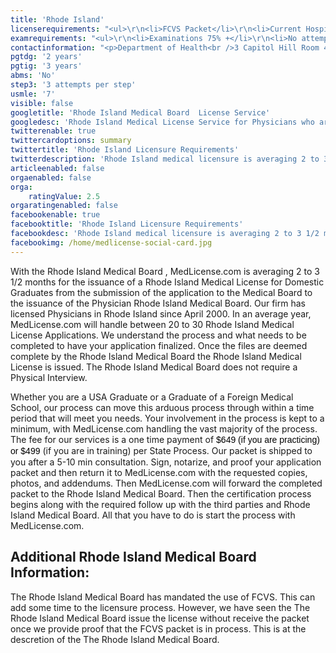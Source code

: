 ```yaml
---
title: 'Rhode Island'
licenserequirements: "<ul>\r\n<li>FCVS Packet</li>\r\n<li>Current Hospital Administrator Reference form</li>\r\n<li>All State Medical Licenses (past/present)</li>\r\n<li>Criminal Background Check</li>\r\n<li>Chief of Staff Reference form</li>\r\n<li>2 Physician Reference forms</li>\r\n<li>NPDB-HIPDB</li>\r\n</ul>"
examrequirements: "<ul>\r\n<li>Examinations 75% +</li>\r\n<li>No attempt limit Step 3 of the USMLE</li>\r\n<li>7 year limit - USMLE</li>\r\n<li>2 year PGY for USA Grads</li>\r\n<li>3 year PGY for International Grads</li>\r\n<li>No 10 year rule or SPEX</li>\r\n<li>State Exam Accepted if Pre-1975</li>\r\n</ul>"
contactinformation: "<p>Department of Health<br />3 Capitol Hill Room 401<br />Providence, RI 02908<br />Phone: (401) 222-3855<br />Fax: (401) 222-2158</p>\r\n<p><a href=\"http://www.health.ri.gov/\">http://www.health.ri.gov</a></p>"
pgtdg: '2 years'
pgtig: '3 years'
abms: 'No'
step3: '3 attempts per step'
usmle: '7'
visible: false
googletitle: 'Rhode Island Medical Board  License Service'
googledesc: 'Rhode Island Medical License Service for Physicians who are seeking a Medical Licensing Company to assist with the expediting of the application process'
twitterenable: true
twittercardoptions: summary
twittertitle: 'Rhode Island Licensure Requirements'
twitterdescription: 'Rhode Island medical licensure is averaging 2 to 3 1/2 months for Domestic Graduates from the submission of the application to the Medical Board to the issuance of the Physician Rhode Island Medical Board. The Rhode Island Medical Board has mandated use of FCVS, which can add time to the process.'
articleenabled: false
orgaenabled: false
orga:
    ratingValue: 2.5
orgaratingenabled: false
facebookenable: true
facebooktitle: 'Rhode Island Licensure Requirements'
facebookdesc: 'Rhode Island medical licensure is averaging 2 to 3 1/2 months for Domestic Graduates from the submission of the application to the Medical Board to the issuance of the Physician Rhode Island Medical Board. The Rhode Island Medical Board has mandated use of FCVS, which can add time to the process.'
facebookimg: /home/medlicense-social-card.jpg
---
```


<p>With the Rhode Island Medical Board , MedLicense.com is averaging 2 to 3 1/2 months for the issuance of a Rhode Island Medical License for Domestic Graduates from the submission of the application to the Medical Board to the issuance of the Physician Rhode Island Medical Board. Our firm has licensed Physicians in Rhode Island since April 2000. In an average year, MedLicense.com will handle between 20 to 30 Rhode Island Medical License Applications. We understand the process and what needs to be completed to have your application finalized. Once the files are deemed complete by the Rhode Island Medical Board the Rhode Island Medical License is issued. The Rhode Island Medical Board does not require a Physical Interview.</p>
<p>Whether you are a USA Graduate or a Graduate of a Foreign Medical School, our process can move this arduous process through within a time period that will meet you needs. Your involvement in the process is kept to a minimum, with MedLicense.com handling the vast majority of the process. The fee for our services is a one time payment of <span style="display: inline !important; float: none; background-color: transparent; color: #000000; font-family: Verdana,Arial,Helvetica,sans-serif; font-size: 14px; font-style: normal; font-variant: normal; font-weight: 400; letter-spacing: normal; line-height: 18.2px; orphans: 2; text-align: left; text-decoration: none; text-indent: 0px; text-transform: none; -webkit-text-stroke-width: 0px; white-space: normal; word-spacing: 0px;">$649 (if you are practicing) or $499</span> (if you are in training) per State Process. Our packet is shipped to you after a 5-10 min consultation. Sign, notarize, and proof your application packet and then return it to MedLicense.com with the requested copies, photos, and addendums. Then MedLicense.com will forward the completed packet to the Rhode Island Medical Board. Then the certification process begins along with the required follow up with the third parties and Rhode Island Medical Board. All that you have to do is start the process with MedLicense.com.</p>
<h2 id="mcetoc_1ce9h7ji20">Additional Rhode Island Medical Board Information:</h2>
<p>The Rhode Island Medical Board has mandated the use of FCVS. This can add some time to the licensure process. However, we have seen the The Rhode Island Medical Board issue the license without receive the packet once we provide proof that the FCVS packet is in process. This is at the descretion of the The Rhode Island Medical Board.</p>